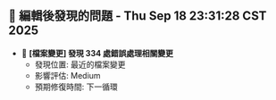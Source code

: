 ## 🚨 編輯後發現的問題 - Thu Sep 18 23:31:28 CST 2025

- 🔄 **[檔案變更] 發現      334 處錯誤處理相關變更**
  - 發現位置: 最近的檔案變更
  - 影響評估: Medium
  - 預期修復時間: 下一循環

